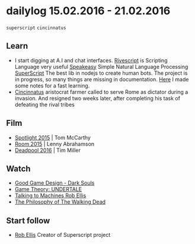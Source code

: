 # dailylog 15.02.2016 - 21.02.2016

`superscript` `cincinnatus`

## Learn


- I start digging at A.I and chat interfaces.
[Rivescript](https://www.rivescript.com/) is Scripting Language very useful
[Speakeasy](https://github.com/nhunzaker/speakeasy) Simple Natural Language Processing
[SuperScript](https://github.com/silentrob/superscript) The best lib in nodejs to create human bots. The project is in progress, so many things are missing in documentation. [Here](https://gist.github.com/zehfernandes/8d70eb2214022f3bbe01) I made some notes for a fast learning.
- [Cincinnatus](https://en.wikipedia.org/wiki/Lucius_Quinctius_Cincinnatus) aristocrat farmer called to serve Rome as dictator during a invasion. And resigned two weeks later, after completing his task of defeating the rival tribes

## Film

- [Spotlight 2015](http://letterboxd.com/film/spotlight/) | Tom McCarthy
- [Room 2015](http://letterboxd.com/film/room-2015/) | Lenny Abrahamson
- [Deadpool 2016](http://letterboxd.com/film/deadpool/) | Tim Miller

## Watch

- [Good Game Design - Dark Souls](https://www.youtube.com/watch?v=apmr8I4xaOg)
- [Game Theory: UNDERTALE](https://www.youtube.com/watch?v=KYdDUXyFocY)
- [Talking to Machines Rob Ellis](https://www.youtube.com/watch?v=uKqO6HCKSBg)
- [The Philosophy of The Walking Dead](https://www.youtube.com/watch?v=Lt-paZAUKeQ)

## Start follow

- [Rob Ellis](https://twitter.com/rob_ellis) Creator of Superscript project
